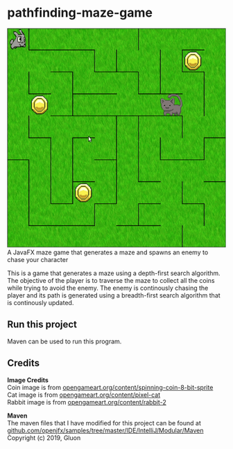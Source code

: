 # pathfinding-maze-game
![Farmers Market Finder Demo](demo/demo.gif)
A JavaFX maze game that generates a maze and spawns an enemy to chase your character

This is a game that generates a maze using a depth-first search algorithm. The objective of the player is to traverse the maze to collect all the coins while trying to avoid the enemy. The enemy is continously chasing the player and its path is generated using a breadth-first search algorithm that is continously updated.

## Run this project
Maven can be used to run this program.

## Credits
**Image Credits**  
Coin image is from [opengameart.org/content/spinning-coin-8-bit-sprite](https://opengameart.org/content/spinning-coin-8-bit-sprite)  
Cat image is from [opengameart.org/content/pixel-cat](https://opengameart.org/content/pixel-cat)  
Rabbit image is from [opengameart.org/content/rabbit-2](https://opengameart.org/content/rabbit-2)

**Maven**  
The maven files that I have modified for this project can be found at  
[github.com/openjfx/samples/tree/master/IDE/IntelliJ/Modular/Maven](https://github.com/openjfx/samples/tree/master/IDE/IntelliJ/Modular/Maven)   Copyright (c) 2019, Gluon